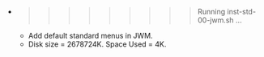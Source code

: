 * >>>>>>>>> Running inst-std-00-jwm.sh ...
  * Add default standard menus in JWM.
  * Disk size = 2678724K. Space Used = 4K.
